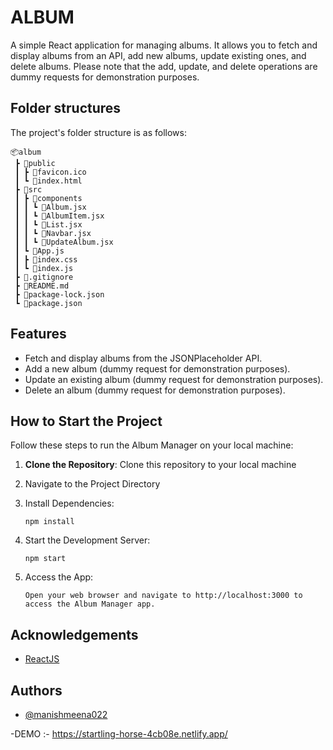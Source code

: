 # ALBUM

A simple React application for managing albums. It allows you to fetch and display albums from an API, add new albums, update existing ones, and delete albums. Please note that the add, update, and delete operations are dummy requests for demonstration purposes.

## Folder structures

The project's folder structure is as follows:

```
📦album
 ┣ 📂public
 ┃ ┣ 📜favicon.ico
 ┃ ┗ 📜index.html
 ┣ 📂src
 ┃ ┣ 📂components
 ┃ ┃ ┗ 📜Album.jsx
 ┃ ┃ ┗ 📜AlbumItem.jsx
 ┃ ┃ ┗ 📜List.jsx
 ┃ ┃ ┗ 📜Navbar.jsx
 ┃ ┃ ┗ 📜UpdateAlbum.jsx
 ┃ ┗ 📜App.js
 ┃ ┣ 📜index.css
 ┃ ┗ 📜index.js
 ┣ 📜.gitignore
 ┣ 📜README.md
 ┣ 📜package-lock.json
 ┗ 📜package.json

```

## Features

- Fetch and display albums from the JSONPlaceholder API.
- Add a new album (dummy request for demonstration purposes).
- Update an existing album (dummy request for demonstration purposes).
- Delete an album (dummy request for demonstration purposes).

## How to Start the Project

Follow these steps to run the Album Manager on your local machine:

1. **Clone the Repository**:
   Clone this repository to your local machine 

2. Navigate to the Project Directory

3. Install Dependencies:

   ```
   npm install

   ```

4. Start the Development Server:
   ```
   npm start
   ```
5. Access the App:
   ```
   Open your web browser and navigate to http://localhost:3000 to access the Album Manager app.
   ```

## Acknowledgements

- [ReactJS](https://react.dev)

## Authors

- [@manishmeena022](https://www.github.com/manishmeena022)

-DEMO :-  https://startling-horse-4cb08e.netlify.app/
